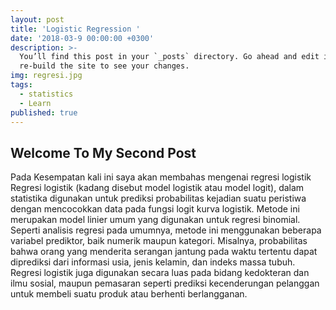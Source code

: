 ```yaml
---
layout: post
title: 'Logistic Regression '
date: '2018-03-9 00:00:00 +0300'
description: >-
  You’ll find this post in your `_posts` directory. Go ahead and edit it and
  re-build the site to see your changes.
img: regresi.jpg
tags:
  - statistics
  - Learn
published: true
---
```


## Welcome To My Second Post

Pada Kesempatan kali ini saya akan membahas mengenai regresi logistik
Regresi logistik (kadang disebut model logistik atau model logit), dalam statistika digunakan untuk prediksi probabilitas kejadian suatu peristiwa dengan mencocokkan data pada fungsi logit kurva logistik. Metode ini merupakan model linier umum yang digunakan untuk regresi binomial. Seperti analisis regresi pada umumnya, metode ini menggunakan beberapa variabel prediktor, baik numerik maupun kategori. Misalnya, probabilitas bahwa orang yang menderita serangan jantung pada waktu tertentu dapat diprediksi dari informasi usia, jenis kelamin, dan indeks massa tubuh. Regresi logistik juga digunakan secara luas pada bidang kedokteran dan ilmu sosial, maupun pemasaran seperti prediksi kecenderungan pelanggan untuk membeli suatu produk atau berhenti berlangganan.
